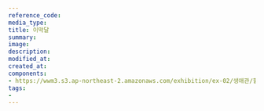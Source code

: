 ```yaml
---
reference_code:
media_type:
title: 이막달
summary:
image:
description:
modified_at:
created_at:
components:
- https://wwm3.s3.ap-northeast-2.amazonaws.com/exhibition/ex-02/생애관/할머니들/이막달.jpg
tags:
-
---
```


